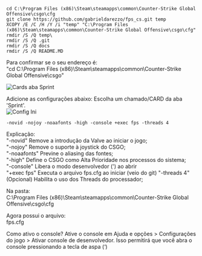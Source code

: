 ```
cd C:\Program Files (x86)\Steam\steamapps\common\Counter-Strike Global Offensive\csgo\cfg  
git clone https://github.com/gabrieldarezzo/fps_cs.git temp  
XCOPY /E /C /H /Y /i "temp" "C:\Program Files (x86)\Steam\steamapps\common\Counter-Strike Global Offensive\csgo\cfg"  
rmdir /S /Q temp\  
rmdir /S /Q .git  
rmdir /S /Q docs  
rmdir /S /Q README.MD  
```   


Para confirmar se o seu endereço é:     
"cd C:\Program Files (x86)\Steam\steamapps\common\Counter-Strike Global Offensive\csgo"   

![Cards aba Sprint](docs/fps_1.png)   


Adicione as configurações abaixo:
Escolha um chamado/CARD da aba 'Sprint'.  
![Config Ini](docs/start_ini.png)   

```
-novid -nojoy -noaafonts -high -console +exec fps -threads 4
```  

Explicação:  
"-novid" Remove a introdução da Valve ao iniciar o jogo;  
"-nojoy" Remove o suporte à joystick do CSGO;  
"-noaafonts" Previne o aliasing das fontes;  
"-high" Define o CSGO como Alta Prioridade nos processos do sistema;  
"-console" Libera o modo desenvolvedor (') ao abrir  
"+exec fps" Executa o arquivo fps.cfg ao iniciar   (veio do git)
"-threads 4" (Opcional) Habilita o uso dos Threads do processador;  




Na pasta:  
C:\Program Files (x86)\Steam\steamapps\common\Counter-Strike Global Offensive\csgo\cfg  

Agora possui o arquivo:  
fps.cfg  


Como ativo o console?
Ative o console em Ajuda e opções > Configurações do jogo > Ativar console de desenvolvedor.
Isso permitirá que você abra o console pressionando a tecla de aspa (‘)

